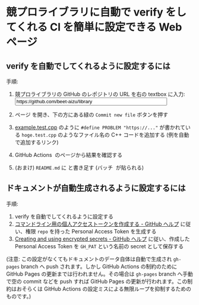 # 競プロライブラリに自動で verify をしてくれる CI を簡単に設定できる Web ページ

## verify を自動でしてくれるように設定するには

手順:

1.  <form>
        <label>競プロライブラリの GitHub のレポジトリの URL を右の textbox に入力: </label>
        <input type="text" id="input" placeholder="https://github.com/beet-aizu/library" value="https://github.com/beet-aizu/library" size="48">
    </form>

1.  ページ <a id="output" target="_blank"></a> を開き、下の方にある緑の `Commit new file` ボタンを押す
1.  [example.test.cpp](https://github.com/kmyk/online-judge-verify-helper/blob/master/example.test.cpp) のように `#define PROBLEM "https://..."` が書かれている `hoge.test.cpp` のようなファイル名の C++ コードを追加する (<a id="output2" target="_blank">例を自動で追加するリンク</a>)
1.  <a id="output3" target="_blank">GitHub Actions <img id="output7"></a> のページから結果を確認する
1.  (おまけ) `README.md` に <code id="output4"></code> と書き足す (バッチ <a id="output5" target="_blank"><img id="output6"></a> が貼られる)

## ドキュメントが自動生成されるように設定するには

手順:

1.  verify を自動でしてくれるように設定する
1.  [コマンドライン用の個人アクセストークンを作成する - GitHub ヘルプ](https://help.github.com/ja/github/authenticating-to-github/creating-a-personal-access-token-for-the-command-line) に従い、権限 `repo` を持った Personal Access Token を生成する
1.  [Creating and using encrypted secrets - GitHub ヘルプ](https://help.github.com/ja/actions/automating-your-workflow-with-github-actions/creating-and-using-encrypted-secrets#creating-encrypted-secrets) に従い、作成した Personal Access Token を `GH_PAT` という名前の secret として保存する

(注意: この設定がなくてもドキュメントのデータ自体は自動で生成され `gh-pages` branch へ push されます。しかし GitHub Actions の制約のために GitHub Pages の更新までは行われません。その場合は `gh-pages` branch へ手動で空の commit などを push すれば GitHub Pages の更新が行われます。この制約はおそらくは GitHub Actions の設定ミスによる無限ループを抑制するためのものです。)

<script>
    const input = document.getElementById("input");
    const output = document.getElementById("output");
    const output2 = document.getElementById("output2");
    const output3 = document.getElementById("output3");
    const output4 = document.getElementById("output4");
    const output5 = document.getElementById("output5");
    const output6 = document.getElementById("output6");
    const output7 = document.getElementById("output7");
    function update() {
        if (input.value.match(/\/github.com\/[^\/]+\/[^\/]+/)) {
            const url = input.value.replace(/\/$/, "");

            const filename = ".github%2Fworkflows%2Fverify.yml"
            const value = "name%3A%20verify%0A%0Aon%3A%20push%0A%0Ajobs%3A%0A%20%20build%3A%0A%20%20%20%20runs-on%3A%20ubuntu-latest%0A%0A%20%20%20%20steps%3A%0A%20%20%20%20-%20uses%3A%20actions%2Fcheckout%40v1%0A%0A%20%20%20%20-%20name%3A%20Set%20up%20Python%0A%20%20%20%20%20%20uses%3A%20actions%2Fsetup-python%40v1%0A%0A%20%20%20%20-%20name%3A%20Install%20dependencies%0A%20%20%20%20%20%20run%3A%20pip3%20install%20-U%20git%2Bhttps%3A%2F%2Fgithub.com%2Fkmyk%2Fonline-judge-verify-helper.git%40master%0A%0A%20%20%20%20-%20name%3A%20Run%20tests%0A%20%20%20%20%20%20env%3A%0A%20%20%20%20%20%20%20%20GITHUB_TOKEN%3A%20%24%7B%7B%20secrets.GITHUB_TOKEN%20%7D%7D%0A%20%20%20%20%20%20%20%20GH_PAT%3A%20%24%7B%7B%20secrets.GH_PAT%20%7D%7D%0A%20%20%20%20%20%20run%3A%20oj-verify%20all";
            output.href = url + "/new/master?filename=" + filename + "&value=" + value;
            output.textContent = url + "&value=...";

            const filename2 = "example.test.cpp";
            const value2 = "%23define%20PROBLEM%20%22https%3A%2F%2Fonlinejudge.u-aizu.ac.jp%2Fcourses%2Flesson%2F1%2FALDS1%2F4%2FALDS1_4_B%22%0A%23include%20%3Calgorithm%3E%0A%23include%20%3Ciostream%3E%0A%23include%20%3Cvector%3E%0A%23define%20REP%28i%2C%20n%29%20for%20%28int%20i%20%3D%200%3B%20%28i%29%20%3C%20%28int%29%28n%29%3B%20%2B%2B%20%28i%29%29%0A%23define%20ALL%28x%29%20std%3A%3Abegin%28x%29%2C%20std%3A%3Aend%28x%29%0Ausing%20namespace%20std%3B%0A%0Aint%20main%28%29%20%7B%0A%20%20%20%20int%20n%3B%20cin%20%3E%3E%20n%3B%0A%20%20%20%20vector%3Cint%3E%20s%28n%29%3B%0A%20%20%20%20REP%20%28i%2C%20n%29%20%7B%0A%20%20%20%20%20%20%20%20cin%20%3E%3E%20s%5Bi%5D%3B%0A%20%20%20%20%7D%0A%20%20%20%20int%20q%3B%20cin%20%3E%3E%20q%3B%0A%20%20%20%20int%20cnt%20%3D%200%3B%0A%20%20%20%20while%20%28q%20--%29%20%7B%0A%20%20%20%20%20%20%20%20int%20t_i%3B%20cin%20%3E%3E%20t_i%3B%0A%20%20%20%20%20%20%20%20cnt%20%2B%3D%20binary_search%28ALL%28s%29%2C%20t_i%29%3B%0A%20%20%20%20%7D%0A%20%20%20%20cout%20%3C%3C%20cnt%20%3C%3C%20endl%3B%0A%20%20%20%20return%200%3B%0A%7D";
            output2.href = url + "/new/master?filename=" + filename2 + "&value=" + value2;

            output3.href = input.value.replace(/\/$/, "") + "/actions";
            output5.href = input.value.replace(/\/$/, "") + "/actions";

            output4.textContent = "[![Actions Status](" + url + "/workflows/verify/badge.svg)](" + url + "/actions)";
            output6.src = url + "/workflows/verify/badge.svg";
            output7.src = url + "/workflows/verify/badge.svg";
        }
    }
    input.addEventListener('change', update);
    input.addEventListener('keyup', update);
    update();

    // workaround for the Dinky theme
    output6.margin = 0;
    output6.padding = 0;
    output7.margin = 0;
    output7.padding = 0;
</script>
